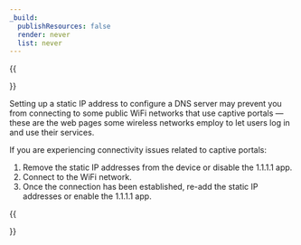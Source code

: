 ```yaml
---
_build:
  publishResources: false
  render: never
  list: never
---
```


{{<Aside type="note">}}

Setting up a static IP address to configure a DNS server may prevent you from connecting to some public WiFi networks that use captive portals — these are the web pages some wireless networks employ to let users log in and use their services.

If you are experiencing connectivity issues related to captive portals:
1. Remove the static IP addresses from the device or disable the 1.1.1.1 app.
2. Connect to the WiFi network.
3. Once the connection has been established, re-add the static IP addresses or enable the 1.1.1.1 app.

{{</Aside>}}